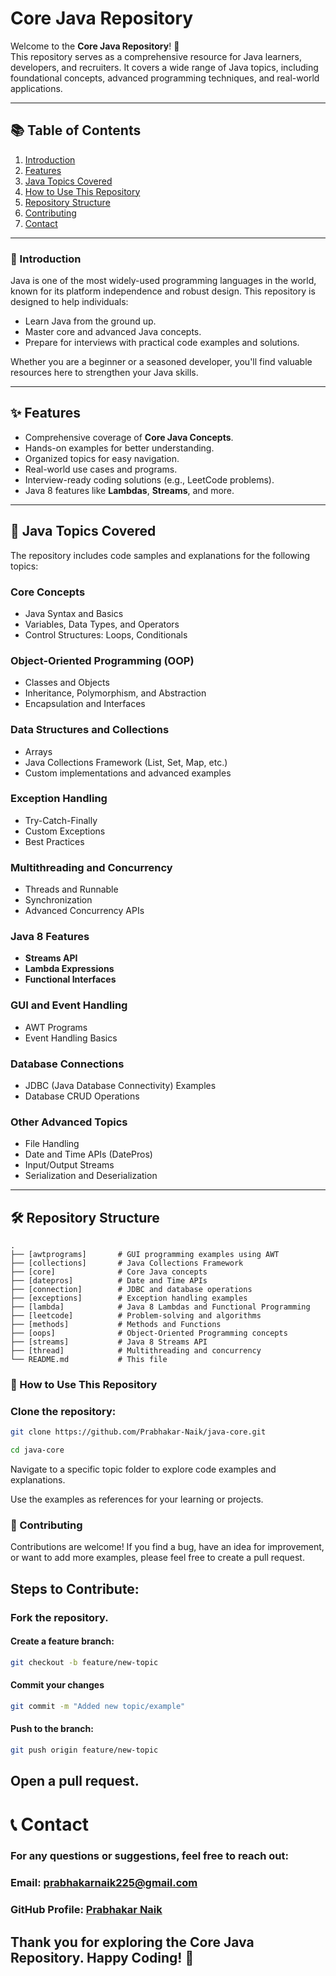 # Core Java Repository

Welcome to the **Core Java Repository**! 🎉  
This repository serves as a comprehensive resource for Java learners, developers, and recruiters. It covers a wide range of Java topics, including foundational concepts, advanced programming techniques, and real-world applications.

---

## 📚 **Table of Contents**

1. [Introduction](#introduction)
2. [Features](#features)
3. [Java Topics Covered](#java-topics-covered)
4. [How to Use This Repository](#how-to-use-this-repository)
5. [Repository Structure](#repository-structure)
6. [Contributing](#contributing)
7. [Contact](#contact)

---

### 📝 Introduction

Java is one of the most widely-used programming languages in the world, known for its platform independence and robust design. This repository is designed to help individuals:
- Learn Java from the ground up.
- Master core and advanced Java concepts.
- Prepare for interviews with practical code examples and solutions.

Whether you are a beginner or a seasoned developer, you'll find valuable resources here to strengthen your Java skills.

---

## ✨ Features

- Comprehensive coverage of **Core Java Concepts**.
- Hands-on examples for better understanding.
- Organized topics for easy navigation.
- Real-world use cases and programs.
- Interview-ready coding solutions (e.g., LeetCode problems).
- Java 8 features like **Lambdas**, **Streams**, and more.

---

## 📂 Java Topics Covered

The repository includes code samples and explanations for the following topics:

### Core Concepts
- Java Syntax and Basics
- Variables, Data Types, and Operators
- Control Structures: Loops, Conditionals

### Object-Oriented Programming (OOP)
- Classes and Objects
- Inheritance, Polymorphism, and Abstraction
- Encapsulation and Interfaces

### Data Structures and Collections
- Arrays
- Java Collections Framework (List, Set, Map, etc.)
- Custom implementations and advanced examples

### Exception Handling
- Try-Catch-Finally
- Custom Exceptions
- Best Practices

### Multithreading and Concurrency
- Threads and Runnable
- Synchronization
- Advanced Concurrency APIs

### Java 8 Features
- **Streams API**
- **Lambda Expressions**
- **Functional Interfaces**

### GUI and Event Handling
- AWT Programs
- Event Handling Basics

### Database Connections
- JDBC (Java Database Connectivity) Examples
- Database CRUD Operations

### Other Advanced Topics
- File Handling
- Date and Time APIs (DatePros)
- Input/Output Streams
- Serialization and Deserialization

---

## 🛠️ **Repository Structure**

```plaintext
.
├── [awtprograms]       # GUI programming examples using AWT
├── [collections]       # Java Collections Framework
├── [core]              # Core Java concepts
├── [datepros]          # Date and Time APIs
├── [connection]        # JDBC and database operations
├── [exceptions]        # Exception handling examples
├── [lambda]            # Java 8 Lambdas and Functional Programming
├── [leetcode]          # Problem-solving and algorithms
├── [methods]           # Methods and Functions
├── [oops]              # Object-Oriented Programming concepts
├── [streams]           # Java 8 Streams API
├── [thread]            # Multithreading and concurrency
└── README.md           # This file

```
### 🚀 How to Use This Repository

### Clone the repository:
```bash
git clone https://github.com/Prabhakar-Naik/java-core.git
```
```bash 
cd java-core
```

Navigate to a specific topic folder to explore code examples and explanations.

Use the examples as references for your learning or projects.

### 🤝 Contributing
Contributions are welcome! If you find a bug, have an idea for improvement, or want to add more examples, please feel free to create a pull request.

## Steps to Contribute:
### Fork the repository.
#### Create a feature branch:

```bash
git checkout -b feature/new-topic
```
#### Commit your changes

```bash
git commit -m "Added new topic/example"
```

#### Push to the branch:
```bash
git push origin feature/new-topic
```
## Open a pull request.

# 📞 Contact
### For any questions or suggestions, feel free to reach out:

### Email:  [prabhakarnaik225@gmail.com](mailto:prabhakarnaik225@gmail.com)
### GitHub Profile: [Prabhakar Naik](https://github.com/Prabhakar-Naik)

## Thank you for exploring the Core Java Repository. Happy Coding! 🚀
